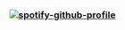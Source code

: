 <h3 align="center"> 
  
[![spotify-github-profile](https://spotify-github-profile.kittinanx.com/api/view?uid=sg7dlh7096r56eeb4gupeqagk&cover_image=true&theme=default&show_offline=false&background_color=121212&interchange=false)](https://github.com/kittinan/spotify-github-profile)

